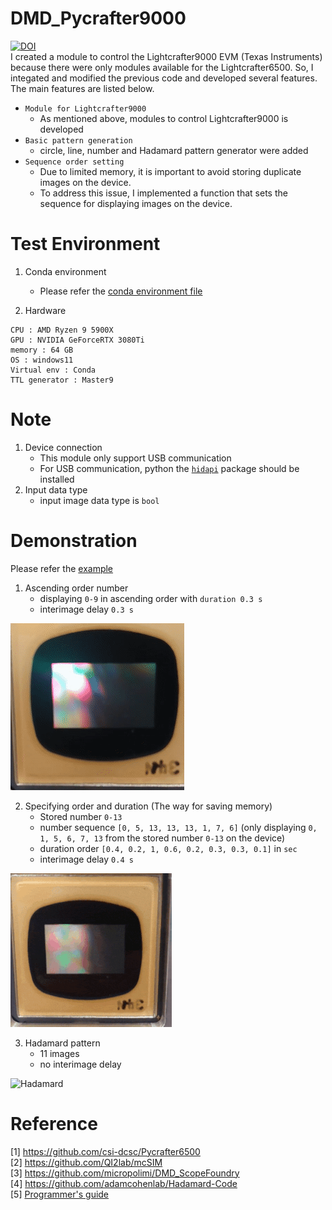 # DMD_Pycrafter9000
[![DOI](https://zenodo.org/badge/459919255.svg)](https://zenodo.org/badge/latestdoi/459919255)  
I created a module to control the Lightcrafter9000 EVM (Texas Instruments) because there were only modules available for the Lightcrafter6500.
So, I integated and modified the previous code and developed several features. The main features are listed below.  

+ `Module for Lightcrafter9000`
    + As mentioned above, modules to control Lightcrafter9000 is developed 
+ `Basic pattern generation`  
    + circle, line, number and Hadamard pattern generator were added
+ `Sequence order setting`
    + Due to limited memory, it is important to avoid storing duplicate images on the device.
    + To address this issue, I implemented a function that sets the sequence for displaying images on the device.

# Test Environment
1. Conda environment
    + Please refer the [conda environment file](./env.yml)
    
2. Hardware   
```
CPU : AMD Ryzen 9 5900X  
GPU : NVIDIA GeForceRTX 3080Ti  
memory : 64 GB  
OS : windows11  
Virtual env : Conda
TTL generator : Master9 
```

# Note
1. Device connection
    + This module only support USB communication
    + For USB communication, python the [`hidapi`](https://pypi.org/project/hidapi/) package should be installed
2. Input data type
    + input image data type is `bool`

# Demonstration
Please refer the [example](./hadamard.ipynb)

1. Ascending order number  
    + displaying `0-9` in ascending order with `duration 0.3 s`
    + interimage delay `0.3 s`

![Ascending](./movies/ascending_order.gif)

2. Specifying order and duration (The way for saving memory)
    + Stored number `0-13`
    + number sequence `[0, 5, 13, 13, 13, 1, 7, 6]` (only displaying `0, 1, 5, 6, 7, 13` from the stored number `0-13` on the device) 
    + duration order `[0.4, 0.2, 1, 0.6, 0.2, 0.3, 0.3, 0.1]` in `sec`
    + interimage delay `0.4 s`

![Specifying_seq](./movies/specifying_seq.gif)

3. Hadamard pattern
    + 11 images
    + no interimage delay

![Hadamard](./movies/hadamard.gif)

# Reference
[1] https://github.com/csi-dcsc/Pycrafter6500  
[2] https://github.com/QI2lab/mcSIM  
[3] https://github.com/micropolimi/DMD_ScopeFoundry  
[4] https://github.com/adamcohenlab/Hadamard-Code  
[5] [Programmer's guide](https://www.ti.com/lit/ug/dlpu018h/dlpu018h.pdf?ts=1675332908303)  
